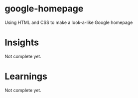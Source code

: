 # google-homepage

Using HTML and CSS to make a look-a-like Google homepage

# Insights

Not complete yet.

# Learnings

Not complete yet.